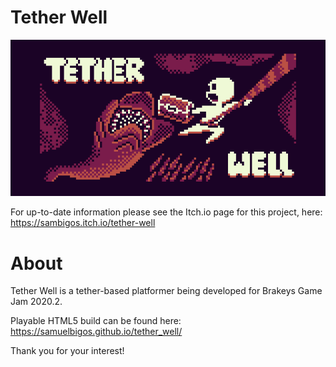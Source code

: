 # Tether Well

![Tether Well Header](promo/itch-banner.png)

For up-to-date information please see the Itch.io page for this project, here: https://sambigos.itch.io/tether-well

# About

Tether Well is a tether-based platformer being developed for Brakeys Game Jam 2020.2.

Playable HTML5 build can be found here: https://samuelbigos.github.io/tether_well/

Thank you for your interest!
